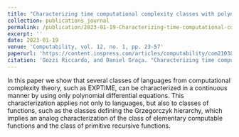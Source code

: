```yaml
---
title: "Characterizing time computational complexity classes with polynomial differential equations"
collection: publications_journal
permalink: /publication/2023-01-19-Characterizing-time-computational-complexity-classes-with-polynomial differential-equations
excerpt: ''
date: 2023-01-19
venue: 'Computability, vol. 12, no. 1, pp. 23-57'
paperurl: 'https://content.iospress.com/articles/computability/com210384'
citation: 'Gozzi Riccardo, and Daniel Graça. "Characterizing time computational complexity classes with polynomial differential equations." Computability 12.1 (2023): 23-57.'
---
```


In this paper we show that several classes of languages from computational complexity theory, such as EXPTIME, can be characterized in a continuous manner by using only polynomial differential equations. This characterization applies not only to languages, but also to classes of functions, such as the classes defining the Grzegorczyk hierarchy, which implies an analog characterization of the class of elementary computable functions and the class of primitive recursive functions.
